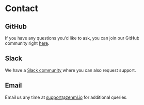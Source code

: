 # Contact

## GitHub

If you have any questions you'd like to ask, you can join our GitHub community right [here](https://github.com/zenml-io/zenml/discussions).

## Slack

We have a [Slack community](https://zenml.io/slack-invite) where you can also request support.

## Email

Email us any time at [support@zenml.io](mailto:support@zenml.io) for additional queries.

